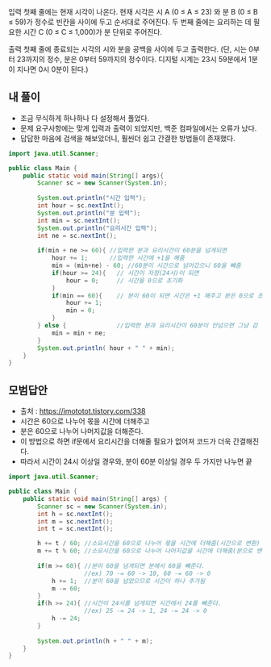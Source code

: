 입력
첫째 줄에는 현재 시각이 나온다. 현재 시각은 시 A (0 ≤ A ≤ 23) 와 분 B (0 ≤ B ≤ 59)가 정수로 빈칸을 사이에 두고 순서대로 주어진다. 두 번째 줄에는 요리하는 데 필요한 시간 C (0 ≤ C ≤ 1,000)가 분 단위로 주어진다. 

출력
첫째 줄에 종료되는 시각의 시와 분을 공백을 사이에 두고 출력한다. (단, 시는 0부터 23까지의 정수, 분은 0부터 59까지의 정수이다. 디지털 시계는 23시 59분에서 1분이 지나면 0시 0분이 된다.)

## 내 풀이
- 조금 무식하게 하나하나 다 설정해서 풀었다.
- 문제 요구사항에는 맞게 입력과 출력이 되었지만, 백준 컴파일에서는 오류가 났다.
- 답답한 마음에 검색을 해보았더니, 훨씬더 쉽고 간결한 방법들이 존재했다.

``` java
import java.util.Scanner;

public class Main {
    public static void main(String[] args){
        Scanner sc = new Scanner(System.in);
        
        System.out.println("시간 입력");
        int hour = sc.nextInt();
        System.out.println("분 입력");
        int min = sc.nextInt();
        System.out.println("요리시간 입력");
        int ne = sc.nextInt();
        
        if(min + ne >= 60){ //입력한 분과 요리시간이 60분을 넘게되면 
            hour += 1;      //입력한 시간에 +1을 해줌
            min = (min+ne) - 60; //60분이 시간으로 넘어갔으니 60을 빼줌
            if(hour >= 24){   // 시간이 자정(24시)이 되면 
                hour = 0;     // 시간을 0으로 초기화
            }
            if(min == 60){    // 분이 60이 되면 시간은 +1 해주고 분은 0으로 초기화
                hour += 1;
                min = 0;
            }
        } else {              //입력한 분과 요리시간이 60분이 안넘으면 그냥 감
            min = min + ne;
        }
        System.out.println( hour + " " + min);
    }
}

```


## 모범답안
- 출처 : https://imototot.tistory.com/338
- 시간은 60으로 나누어 몫을 시간에 더해주고
- 분은 60으로 나누어 나머지값을 더해준다.
- 이 방법으로 하면 if문에서 요리시간을 더해줄 필요가 없어져 코드가 더욱 간결해진다.
- 따라서 시간이 24시 이상일 경우와, 분이 60분 이상일 경우 두 가지만 나누면 끝
``` java
import java.util.Scanner;

public class Main {
    public static void main(String[] args) {
        Scanner sc = new Scanner(System.in);
        int h = sc.nextInt();
        int m = sc.nextInt();
        int t = sc.nextInt();

        h += t / 60; //소요시간을 60으로 나누어 몫을 시간에 더해줌(시간으로 변환)
        m += t % 60; //소요시간을 60으로 나누어 나머지값을 시간에 더해줌(분으로 변환
        
        if(m >= 60){ //분이 60을 넘게되면 분에서 60을 빼준다.
        			 //ex) 70 -= 60 -> 10, 60 -= 60 -> 0
            h += 1;	 //분이 60을 넘었으므로 시간이 하나 추가됨
            m -= 60;
        }
        if(h >= 24){ //시간이 24시를 넘게되면 시간에서 24를 빼준다.
       				 //ex) 25 -= 24 -> 1, 24 -= 24 -> 0	
            h -= 24; 
        }
        
        System.out.println(h + " " + m);
    }
}
```
